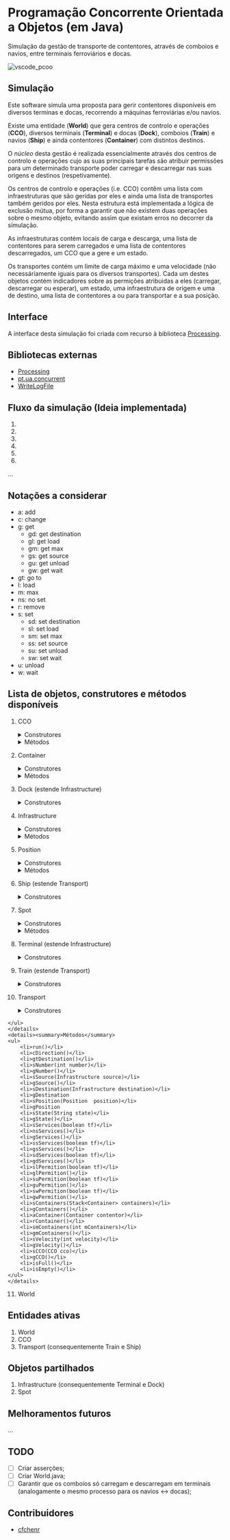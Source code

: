 # Programação Concorrente Orientada a Objetos (em Java)

Simulação da gestão de transporte de contentores, através de comboios e navios, entre terminais ferroviários e docas.

![vscode_pcoo](https://i.gyazo.com/fc3cc5c77423bcdf025b1226609f2198.png)

## Simulação

Este software simula uma proposta para gerir contentores disponíveis em diversos terminas e docas, recorrendo a máquinas ferroviárias e/ou navios.

Existe uma entidade (**World**) que gera centros de controlo e operações (**CCO**), diversos terminais (**Terminal**) e docas (**Dock**), comboios (**Train**) e navios (**Ship**) e ainda contentores (**Container**) com distintos destinos.

O *núcleo* desta gestão é realizada essencialmente através dos centros de controlo e operações cujo as suas principais tarefas são atribuir permissões para um determinado transporte poder carregar e descarregar nas suas  origens e destinos (respetivamente).

Os centros de controlo e operações (i.e. CCO) contêm uma lista com infraestruturas que são geridas por eles e ainda uma lista de transportes também geridos por eles.
Nesta estrutura está implementada a lógica de exclusão mútua, por forma a garantir que não existem duas operações sobre o mesmo objeto, evitando assim que existam erros no decorrer da simulação.

As infraestruturas contém locais de carga e descarga, uma lista de contentores para serem carregados e uma lista de contentores descarregados, um CCO que a gere e um estado.

Os transportes contém um limite de carga máximo e uma velocidade (não necessáriamente iguais para os diversos transportes).
Cada um destes objetos contém indicadores sobre as permições atribuidas a eles (carregar, descarregar ou esperar), um estado, uma infraestrutura de origem e uma de destino, uma lista de contentores a ou para transportar e a sua posição.

## Interface

A interface desta simulação foi criada com recurso à biblioteca [Processing](https://processing.org/).

## Bibliotecas externas

- [Processing](https://processing.org/)
- [pt.ua.concurrent](http://sweet.ua.pt/mos/pt.ua.concurrent/index.xhtml)
- [WriteLogFile](https://github.com/cfchenr/WriteLogFile)

## Fluxo da simulação (Ideia implementada)

1.
2.
3.
4.
5.
6.
...

## Notações a considerar

- a: add
- c: change
- g: get
    - gd: get destination
    - gl: get load
    - gm: get max
    - gs: get source
    - gu: get unload
    - gw: get wait
- gt: go to
- l: load
- m: max
- ns: no set
- r: remove
- s: set
    - sd: set destination
    - sl: set load
    - sm: set max
    - ss: set source
    - su: set unload
    - sw: set wait
- u: unload
- w: wait

## Lista de objetos, construtores e métodos disponíveis

1. CCO
    <details><summary>Construtores</summary>
    <ul>
        <li>CCO()</li>
    </ul>
    </details>
    <details><summary>Métodos</summary>
    <ul>
        <li>run()</li>
        <li>slPermition(Transport transport)</li>
        <li>suPermition(Transport transport)</li>
        <li>sService(Transport transport)</li>
        <li>gInfrastructures()</li>
        <li>aInfrastructure(Infrastructure infrastructure)</li>
        <li>rInfrastructure(Infrastructure infrastructure)</li>
        <li>aTransports(Transport transport)</li>
        <li>rTransports(Transport transport)</li>
        <li>gTransports()</li>
    </ul>
    </details>

2. Container
    <details><summary>Construtores</summary>
    <ul>
        <li>Container(int number, Infrastructure destination)</li>
    </ul>
    </details>
    <details><summary>Métodos</summary>
    <ul>
        <li>sNumber(int number)</li>
        <li>gNumber()</li>
        <li>sDestination(Infrastructure infrastructure)</li>
        <li>gDestination()</li>
        <li>sTransport(Transport transport)</li>
        <li>gTransport()</li>
    </ul>
    </details>
    
3. Dock (estende Infrastructure)
    <details><summary>Construtores</summary>
    <ul>
        <li>Dock(String name, int x, CCO cco)</li>
    </ul>
    </details>

4. Infrastructure
    <details><summary>Construtores</summary>
    <ul>
        <li>Infrastructure(String name, int x, CCO cco)</li>
    </ul>
    </details>
    <details><summary>Métodos</summary>
    <ul>
        <li>sName(String name)</li>
        <li>gName()</li>
        <li>slSpot(Spot spot)</li>
        <li>glSpot()</li>
        <li>suSpot(Spot spot)</li>
        <li>guSpot()</li>
        <li>slContainers(ArrayList<Container> lContainers)</li>
        <li>glContainers()</li>
        <li>suContainers(ArrayList<Container> uContainers)</li>
        <li>guContainers()</li>
        <li>sPosition(Position position)</li>
        <li>gPosition()</li>
        <li>sClose(boolean tf)</li>
        <li>gClose()</li>
        <li>ghmContainers(Transport transport)</li>
        <li>glPermition()</li>
        <li>guPermition()</li>
        <li>srlSpot(Transport transport)</li>
        <li>grlSpot()</li>
        <li>sruSpot(Transport transport)</li>
        <li>gruSpot()</li>
        <li>suContainers(Transport transport)</li>
        <li>sLoad(Transport transport)</li>
        <li>sUnload(Transport transport)</li>
        <li>alContainers(ArrayList<Container> containers)</li>
        <li>sCCO(CCO cco)</li>
        <li>gCCO()</li>
    </ul>
    </details>

5. Position
    <details><summary>Construtores</summary>
    <ul>
        <li>Position(int x)</li>
        <li>Position(int x, int y)</li>
    </ul>
    </details>
    <details><summary>Métodos</summary>
    <ul>
        <li>sX(int x)</li>
        <li>gX()</li>
        <li>sY(int y)</li>
        <li>gY()</li>
        <li>gDistance(Position position)</li>
    </ul>
    </details>
    
6. Ship (estende Transport)
    <details><summary>Construtores</summary>
    <ul>
        <li>Ship(int number, Dock source, Dock destination, CCO cco)</li>
    </ul>
    </details>

7. Spot
    <details><summary>Construtores</summary>
    <ul>
        <li>Spot(int number)</li>
    </ul>
    </details>
    <details><summary>Métodos</summary>
    <ul>
        <li>sNumber(int number)</li>
        <li>gNumber
        <li>sBusy(boolean busy)</li>
        <li>gBusy()</li>
        <li>sTransport(Transport transport)</li>
        <li>gTransport()</li>
        <li>sReserve(Transport transport)</li>
        <li>gReserve()</li>
        <li>aTransport(Transport transport)</li>
        <li>rTransport()</li>
    </ul>
    </details>
    
8. Terminal (estende Infrastructure)
    <details><summary>Construtores</summary>
    <ul>
        <li>Terminal(String name, int x, CCO cco)</li>
    </ul>
    </details>

9. Train (estende Transport)
    <details><summary>Construtores</summary>
    <ul>
        <li>Train(int number, Dock source, Dock destination, CCO cco)</li>
    </ul>
    </details>

10.  Transport
    <details><summary>Construtores</summary>
    <ul>
        <li>Transport(int number, Infrastructure source, Infrastructure destination, CCO cco)</li>
    </ul>
    </details>
    <details><summary>Métodos</summary>
    <ul>
        <li>run()</li>
        <li>cDirection()</li>
        <li>gtDestination()</li>
        <li>sNumber(int number)</li>
        <li>gNumber()</li>
        <li>sSource(Infrastructure source)</li>
        <li>gSource()</li>
        <li>sDestination(Infrastructure destination)</li>
        <li>gDestination
        <li>sPosition(Position  position)</li>
        <li>gPosition
        <li>sState(String state)</li>
        <li>gState()</li>
        <li>sServices(boolean tf)</li>
        <li>nsServices()</li>
        <li>gServices()</li>
        <li>ssServices(boolean tf)</li>
        <li>gsServices()</li>
        <li>sdServices(boolean tf)</li>
        <li>gdServices()</li>
        <li>slPermition(boolean tf)</li>
        <li>glPermition()</li>
        <li>suPermition(boolean tf)</li>
        <li>guPermition()</li>
        <li>swPermition(boolean tf)</li>
        <li>gwPermition()</li>
        <li>sContainers(Stack<Container> containers)</li>
        <li>gContainers()</li>
        <li>aContainer(Container contentor)</li>
        <li>rContainer()</li>
        <li>smContainers(int mContainers)</li>
        <li>gmContainers()</li>
        <li>sVelocity(int velocity)</li>
        <li>gVelocity()</li>
        <li>sCCO(CCO cco)</li>
        <li>gCCO()</li>
        <li>isFull()</li>
        <li>isEmpty()</li>
    </ul>
    </details>
    
11.  World

## Entidades ativas

1. World
2. CCO
3. Transport (consequentemente Train e Ship)

## Objetos partilhados

1. Infrastructure (consequentemente Terminal e Dock)
2. Spot

## Melhoramentos futuros

...

## TODO

* [ ] Criar asserções;
* [ ] Criar World.java;
* [ ] Garantir que os comboios só carregam e descarregam em terminais (analogamente o mesmo processo para os navios <-> docas);

## Contribuidores

* [cfchenr](https://github.com/cfchenr)
